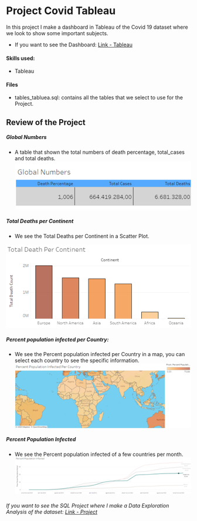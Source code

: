 # Project Covid Tableau

In this project I make a dashboard in Tableau of the Covid 19 dataset where we look to show some important subjects.


- If you want to see the Dashboard: [Link - Tableau](https://public.tableau.com/app/profile/nicolas.klaver/viz/Project_Covid_16740827288160/Dashboard1)



#### Skills used: 
- Tableau



#### Files
- tables_tabluea.sql: contains all the tables that we select to use for the Project.


## Review of the Project


##### Global Numbers
- A table that shown the total numbers of death percentage, total_cases and total deaths.
![](https://github.com/NicolasKlaver/Project_Covid_Tableau/blob/main/img/1.png)

##### Total Deaths per Continent
- We see the Total Deaths per Continent in a Scatter Plot.

![](https://github.com/NicolasKlaver/Project_Covid_Tableau/blob/main/img/2.png)


##### Percent population infected per Country:
- We see the Percent population infected per Country in a map, you can select each country to see the specific information.
![](https://github.com/NicolasKlaver/Project_Covid_Tableau/blob/main/img/3.png)


##### Percent Population Infected
- We see the Percent population infected of a few countries per month.
![](https://github.com/NicolasKlaver/Project_Covid_Tableau/blob/main/img/4.png)





###### If you want to see the SQL Project where I make a Data Exploration Analysis of the dataset: [Link - Project](https://github.com/NicolasKlaver/Project_Covid_SQL)

